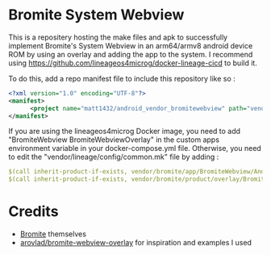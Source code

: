 # Bromite System Webview

This is a repositery hosting the make files and apk to successfully implement Bromite's System Webview in an arm64/armv8 android device ROM by using an overlay and adding the app to the system. I recommend using https://github.com/lineageos4microg/docker-lineage-cicd to build it.


To do this, add a repo manifest file to include this repository like so :
```xml
<?xml version="1.0" encoding="UTF-8"?>
<manifest>
	  <project name="matt1432/android_vendor_bromitewebview" path="vendor/bromite" remote="github" revision="master" />
</manifest>
```


If you are using the lineageos4microg Docker image, you need to add "BromiteWebview BromiteWebviewOverlay" in the custom apps environment variable in your docker-compose.yml file.
Otherwise, you need to edit the "vendor/lineage/config/common.mk" file by adding :

```yml
$(call inherit-product-if-exists, vendor/bromite/app/BromiteWebview/Android.mk)
$(call inherit-product-if-exists, vendor/bromite/product/overlay/BromiteWebviewOverlay/Android.mk)
```
# Credits

* [Bromite](https://github.com/bromite/bromite) themselves
* [arovlad/bromite-webview-overlay](https://github.com/arovlad/bromite-webview-overlay) for inspiration and examples I used
